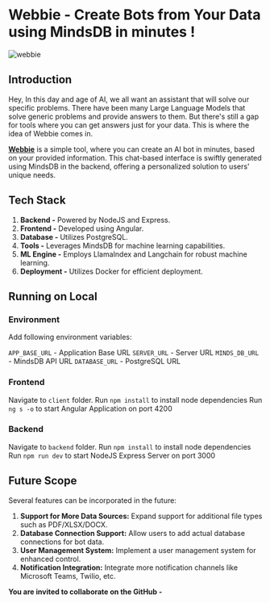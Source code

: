 # Webbie - Create Bots from Your Data using MindsDB in minutes !

![webbie](https://webbie.amitwani.dev/api/file/download/webbie.png)

## Introduction

Hey, In this day and age of AI, we all want an assistant that will solve our specific problems. There have been many Large Language Models that solve generic problems and provide answers to them. But there's still a gap for tools where you can get answers just for your data. This is where the idea of Webbie comes in.

[**Webbie**](https://webbie.amitwani.dev) is a simple tool, where you can create an AI bot in minutes, based on your provided information. This chat-based interface is swiftly generated using MindsDB in the backend, offering a personalized solution to users' unique needs.

## Tech Stack

1. **Backend -** Powered by NodeJS and Express.    
2. **Frontend -** Developed using Angular.
3. **Database -** Utilizes PostgreSQL.
4. **Tools -** Leverages MindsDB for machine learning capabilities.
5. **ML Engine -** Employs LlamaIndex and Langchain for robust machine learning.
6. **Deployment -** Utilizes Docker for efficient deployment.

## Running on Local

### Environment

Add following environment variables:

`APP_BASE_URL` - Application Base URL
`SERVER_URL` - Server URL
`MINDS_DB_URL` - MindsDB API URL 
`DATABASE_URL` - PostgreSQL URL

### Frontend
Navigate to `client` folder.
Run `npm install` to install node dependencies
Run `ng s -o` to start Angular Application on port 4200

### Backend
Navigate to `backend` folder.
Run `npm install` to install node dependencies
Run `npm run dev` to start NodeJS Express Server on port 3000

## Future Scope

Several features can be incorporated in the future:

1. **Support for More Data Sources:** Expand support for additional file types such as PDF/XLSX/DOCX.
2. **Database Connection Support:** Allow users to add actual database connections for bot data.
3. **User Management System:** Implement a user management system for enhanced control.
4. **Notification Integration:** Integrate more notification channels like Microsoft Teams, Twilio, etc.
    

**You are invited to collaborate on the GitHub -**
